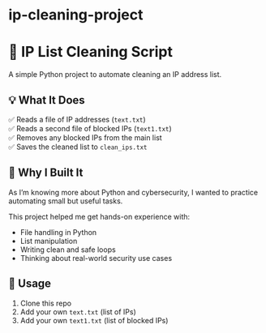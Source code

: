 # ip-cleaning-project
# 🐍 IP List Cleaning Script

A simple Python project to automate cleaning an IP address list.

## 💡 What It Does

✅ Reads a file of IP addresses (`text.txt`)  
✅ Reads a second file of blocked IPs (`text1.txt`)  
✅ Removes any blocked IPs from the main list  
✅ Saves the cleaned list to `clean_ips.txt`  

## 🚀 Why I Built It

As I’m knowing more about Python and cybersecurity, I wanted to practice automating small but useful tasks.

This project helped me get hands-on experience with:

- File handling in Python
- List manipulation
- Writing clean and safe loops
- Thinking about real-world security use cases

## 📝 Usage

1. Clone this repo  
2. Add your own `text.txt` (list of IPs)  
3. Add your own `text1.txt` (list of blocked IPs)  

